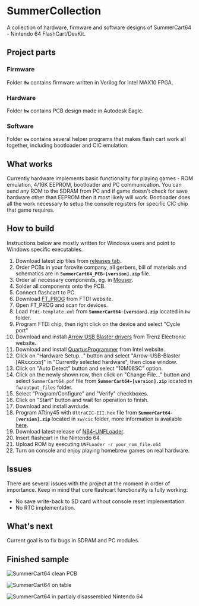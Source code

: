 # SummerCollection

A collection of hardware, firmware and software designs of SummerCart64 - Nintendo 64 FlashCart/DevKit.


## Project parts

### Firmware

Folder **`fw`** contains firmware written in Verilog for Intel MAX10 FPGA.

### Hardware

Folder **`hw`** contains PCB design made in Autodesk Eagle.

### Software

Folder **`sw`** contains several helper programs that makes flash cart work all together, including bootloader and CIC emulation.


## What works

Currently hardware implements basic functionality for playing games - ROM emulation, 4/16K EEPROM, bootloader and PC communication. You can send any ROM to the SDRAM from PC and if game doesn't check for save hardware other than EEPROM then it most likely will work. Bootloader does all the work necessary to setup the console registers for specific CIC chip that game requires.


## How to build

Instructions below are mostly written for Windows users and point to Windows specific executables.

1. Download latest zip files from [releases tab](https://github.com/Polprzewodnikowy/SummerCollection/releases).
2. Order PCBs in your farovite company, all gerbers, bill of materials and schematics are in **`SummerCart64_PCB-[version].zip`** file.
3. Order all necessary components, eg. in [Mouser](https://mouser.com/).
4. Solder all components onto the PCB.
5. Connect flashcart to PC.
6. Download [FT_PROG](https://www.ftdichip.com/Support/Utilities.htm#FT_PROG) from FTDI website.
7. Open FT_PROG and scan for devices.
8. Load `ftdi-template.xml` from **`SummerCart64-[version].zip`** located in `hw` folder.
9. Program FTDI chip, then right click on the device and select "Cycle port"
10. Download and install [Arrow USB Blaster drivers](https://shop.trenz-electronic.de/en/Download/?path=Trenz_Electronic/Software/Drivers/Arrow_USB_Programmer/Arrow_USB_Programmer_2.4) from Trenz Electronic website.
11. Download and install [QuartusProgrammer](https://download.altera.com/akdlm/software/acdsinst/20.1std/711/ib_installers/QuartusProgrammerSetup-20.1.0.711-windows.exe) from Intel website.
12. Click on "Hardware Setup..." button and select "Arrow-USB-Blaster [AR*xxxxxx*]" in "Currently selected hardware", then close window.
13. Click on "Auto Detect" button and select "10M08SC" option.
14. Click on the newly shown row, then click on "Change File..." button and select `SummerCart64.pof` file from **`SummerCart64-[version].zip`** located in `fw/output_files` folder.
15. Select "Program/Configure" and "Verify" checkboxes.
16. Click on "Start" button and wait for operation to finish.
17. Download and install avrdude.
18. Program ATtiny45 with `UltraCIC-III.hex` file from **`SummerCart64-[version].zip`** located in `sw/cic` folder, more information is available [here](https://github.com/ManCloud/UltraCIC-III).
19. Download latest release of [N64-UNFLoader](https://github.com/buu342/N64-UNFLoader).
20. Insert flashcart in the Nintendo 64.
21. Upload ROM by executing `UNFLoader -r your_rom_file.n64`
22. Turn on console and enjoy playing homebrew games on real hardware.


## Issues

There are several issues with the project at the moment in order of importance. Keep in mind that core flashcart functionality is fully working:

- No save write-back to SD card without console reset implementation.
- No RTC implementation.


## What's next

Current goal is to fix bugs in SDRAM and PC modules.


## Finished sample

![SummerCart64 clean PCB](.media/sc64_clean_pcb.jpg)

![SummerCart64 on table](.media/sc64_on_table.jpg)

![SummerCart64 in partialy disassembled Nintendo 64](.media/sc64_in_n64.jpg)
